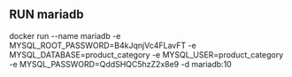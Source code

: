 ## RUN mariadb
docker run --name mariadb -e MYSQL_ROOT_PASSWORD=B4kJqnjVc4FLavFT -e MYSQL_DATABASE=product_category -e MYSQL_USER=product_category -e MYSQL_PASSWORD=QddSHQC5hzZ2x8e9 -d mariadb:10